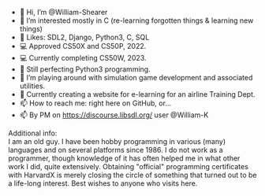 - 👋 Hi, I’m @William-Shearer
- 👀 I’m interested mostly in C (re-learning forgotten things & learning new things)
- 🌱 Likes: SDL2, Django, Python3, C, SQL
- :computer: Approved CS50X and CS50P, 2022.
- :computer: Currently completing CS50W, 2023.
- 🐍 Still perfecting Python3 programming.
- 💞️ I’m playing around with simulation game development and associated utilities.
- :construction: Currently creating a website for e-learning for an airline Training Dept.
- 📫 How to reach me: right here on GitHub, or... 
- 📫 By PM on https://discourse.libsdl.org/ user @William-K

Additional info:  
I am an old guy. I have been hobby programming in various (many) languages and on several platforms since 1986. I do not work as a programmer, though knowledge of it has often helped me in what other work I did, quite extensively. Obtaining "official" programming certificates with HarvardX is merely closing the circle of something that turned out to be a life-long interest. 
Best wishes to anyone who visits here.   
<!---
William-Shearer/William-Shearer is a ✨ special ✨ repository because its `README.md` (this file) appears on your GitHub profile.
You can click the Preview link to take a look at your changes.
--->
